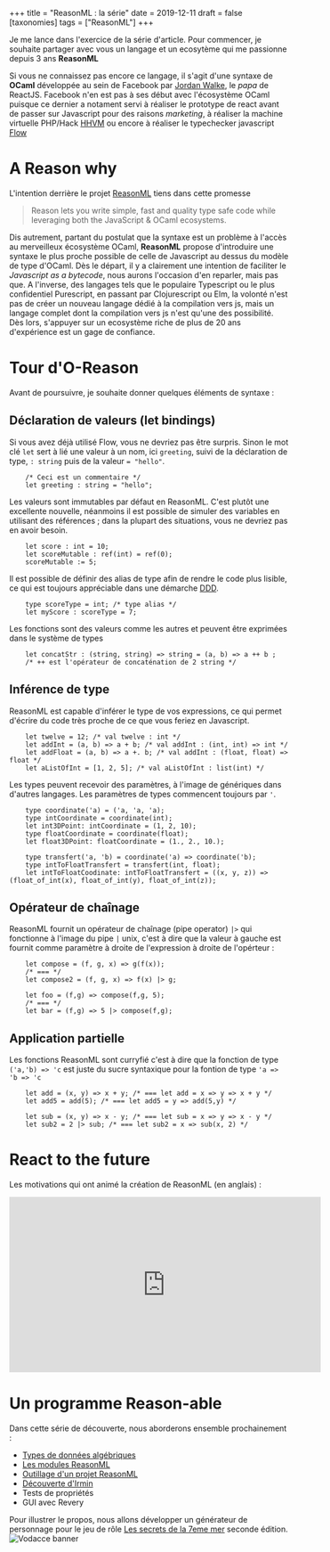 +++
title = "ReasonML : la série" 
date = 2019-12-11
draft = false
[taxonomies]
tags = ["ReasonML"]
+++

Je me lance dans l'exercice de la série d'article. Pour commencer, je souhaite partager avec vous un langage et un ecosytème qui me passionne depuis 3 ans **ReasonML**

Si vous ne connaissez pas encore ce langage, il s'agit d'une syntaxe de **OCaml** développée au sein de Facebook par [Jordan Walke](https://twitter.com/jordwalke), le _papa_ de ReactJS. Facebook n'en est pas à ses début avec l'écosystème OCaml puisque ce dernier a notament servi à réaliser le prototype de react avant de passer sur Javascript pour des raisons _marketing_, à réaliser la machine virtuelle PHP/Hack [HHVM](https://github.com/facebook/hhvm/tree/master/hphp/hack) ou encore à réaliser le typechecker javascript [Flow](https://github.com/facebook/flow)

<!-- more -->

# A Reason why

L'intention derrière le projet [ReasonML](https://reasonml.github.io/) tiens dans cette promesse

> Reason lets you write simple, fast and quality type safe code while leveraging both the JavaScript & OCaml ecosystems.

Dis autrement, partant du postulat que la syntaxe est un problème à l'accès au merveilleux écosystème OCaml, **ReasonML** propose d'introduire une syntaxe le plus proche possible de celle de Javascript au dessus du modèle de type d'OCaml. Dès le départ, il y a clairement une intention de faciliter le _Javascript as a bytecode_, nous aurons l'occasion d'en reparler, mais pas que. A l'inverse, des langages tels que le populaire Typescript ou le plus confidentiel Purescript, en passant par Clojurescript ou Elm, la volonté n'est pas de créer un nouveau langage dédié à la compilation vers js, mais un langage complet dont la compilation vers js n'est qu'une des possibilité. Dès lors, s'appuyer sur un ecosystème riche de plus de 20 ans d'expérience est un gage de confiance.

# Tour d'O-Reason

Avant de poursuivre, je souhaite donner quelques éléments de syntaxe :

## Déclaration de valeurs (let bindings)

Si vous avez déjà utilisé Flow, vous ne devriez pas être surpris. Sinon le mot clé `let` sert à lié une valeur à un nom, ici `greeting`, suivi de la déclaration de type, `: string` puis de la valeur `= "hello"`.

```reason
    /* Ceci est un commentaire */
    let greeting : string = "hello";
```

Les valeurs sont immutables par défaut en ReasonML. C'est plutôt une excellente nouvelle, néanmoins il est possible de simuler des variables en utilisant des références ; dans la plupart des situations, vous ne devriez pas en avoir besoin.

```reason
    let score : int = 10;
    let scoreMutable : ref(int) = ref(0);
    scoreMutable := 5;
```

Il est possible de définir des alias de type afin de rendre le code plus lisible, ce qui est toujours appréciable dans une démarche [DDD](http://blog.infosaurus.fr/public/docs/DDDViteFait.pdf).

```reason
    type scoreType = int; /* type alias */
    let myScore : scoreType = 7;
```

Les fonctions sont des valeurs comme les autres et peuvent être exprimées dans le système de types

```reason
    let concatStr : (string, string) => string = (a, b) => a ++ b ;
    /* ++ est l'opérateur de concaténation de 2 string */
```

## Inférence de type

ReasonML est capable d'inférer le type de vos expressions, ce qui permet d'écrire du code très proche de ce que vous feriez en Javascript.

```reason
    let twelve = 12; /* val twelve : int */
    let addInt = (a, b) => a + b; /* val addInt : (int, int) => int */
    let addFloat = (a, b) => a +. b; /* val addInt : (float, float) => float */
    let aListOfInt = [1, 2, 5]; /* val aListOfInt : list(int) */
```

Les types peuvent recevoir des paramètres, à l'image de génériques dans d'autres langages. Les paramètres de types commencent toujours par `'`.

```reason
    type coordinate('a) = ('a, 'a, 'a);
    type intCoordinate = coordinate(int);
    let int3DPoint: intCoordinate = (1, 2, 10);
    type floatCoordinate = coordinate(float);
    let float3DPoint: floatCoordinate = (1., 2., 10.);

    type transfert('a, 'b) = coordinate('a) => coordinate('b);
    type intToFloatTransfert = transfert(int, float);
    let intToFloatCoodinate: intToFloatTransfert = ((x, y, z)) => (float_of_int(x), float_of_int(y), float_of_int(z));
```

## Opérateur de chaînage

ReasonML fournit un opérateur de chaînage (pipe operator) `|>` qui fonctionne à l'image du pipe `|` unix, c'est à dire que la valeur à gauche est fournit comme paramètre à droite de l'expression à droite de l'opérteur :

```reason
    let compose = (f, g, x) => g(f(x));
    /* === */
    let compose2 = (f, g, x) => f(x) |> g;

    let foo = (f,g) => compose(f,g, 5);
    /* === */
    let bar = (f,g) => 5 |> compose(f,g);
```

## Application partielle

Les fonctions ReasonML sont curryfié c'est à dire que la fonction de type `('a,'b) => 'c` est juste du sucre syntaxique pour la fontion de type `'a => 'b => 'c`

```reason
    let add = (x, y) => x + y; /* === let add = x => y => x + y */
    let add5 = add(5); /* === let add5 = y => add(5,y) */

    let sub = (x, y) => x - y; /* === let sub = x => y => x - y */
    let sub2 = 2 |> sub; /* === let sub2 = x => sub(x, 2) */
```

# React to the future

Les motivations qui ont animé la création de ReasonML (en anglais) :

<iframe width="560" height="315" src="https://www.youtube.com/embed/5fG_lyNuEAw" frameborder="0" allow="accelerometer; autoplay; encrypted-media; gyroscope; picture-in-picture" allowfullscreen></iframe>

# Un programme Reason-able

Dans cette série de découverte, nous aborderons ensemble prochainement :

- [Types de données algébriques](../reasonml-adt)
- [Les modules ReasonML](../reasonml-modules)
- [Outillage d'un projet ReasonML](../esy-reasonml)
- [Découverte d'Irmin](../irmin-database-reasonml)
- Tests de propriétés
- GUI avec Revery

Pour illustrer le propos, nous allons développer un générateur de personnage pour le jeu de rôle [Les secrets de la 7eme mer](http://www.legrog.org/jeux/secrets-de-la-7eme-mer) seconde édition.
![Vodacce banner](../img/theah.jpg)
